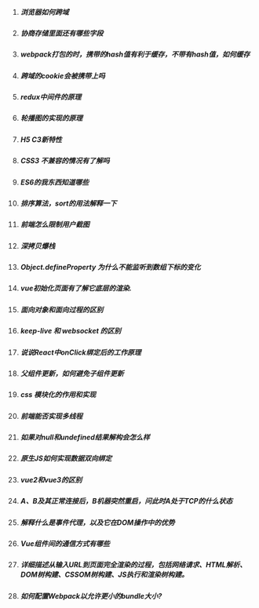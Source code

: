
1. ##### 浏览器如何跨域


1. ##### 协商存储里面还有哪些字段


1. ##### webpack打包的时，携带的hash值有利于缓存，不带有hash值，如何缓存

1. ##### 跨域的cookie会被携带上吗

1. ##### redux中间件的原理

1. ##### 轮播图的实现的原理

1. ##### H5 C3新特性

1. ##### CSS3 不兼容的情况有了解吗

1. ##### ES6的我东西知道哪些

1. ##### 排序算法，sort的用法解释一下

1. ##### 前端怎么限制用户截图

1. #####  深拷贝爆栈

1. ##### Object.defineProperty 为什么不能监听到数组下标的变化

1. ##### vue初始化页面有了解它底层的渲染.

1. ##### 面向对象和面向过程的区别

1. ##### keep-live 和 websocket 的区别

1. ##### 说说React中onClick绑定后的工作原理

1. ##### 父组件更新，如何避免子组件更新

1. ##### css 模块化的作用和实现

1. ##### 前端能否实现多线程

1. ##### 如果对null和undefined结果解构会怎么样


1. ##### 原生JS如何实现数据双向绑定

1. ##### vue2和vue3的区别

1. ##### A、B及其正常连接后，B机器突然重启，问此时A处于TCP的什么状态

1. ##### 解释什么是事件代理，以及它在DOM操作中的优势

1. ##### Vue组件间的通信方式有哪些

1. ##### 详细描述从输入URL到页面完全渲染的过程，包括网络请求、HTML解析、DOM树构建、CSSOM树构建、JS执行和渲染树构建。

1. ##### 如何配置Webpack以允许更小的bundle大小?

